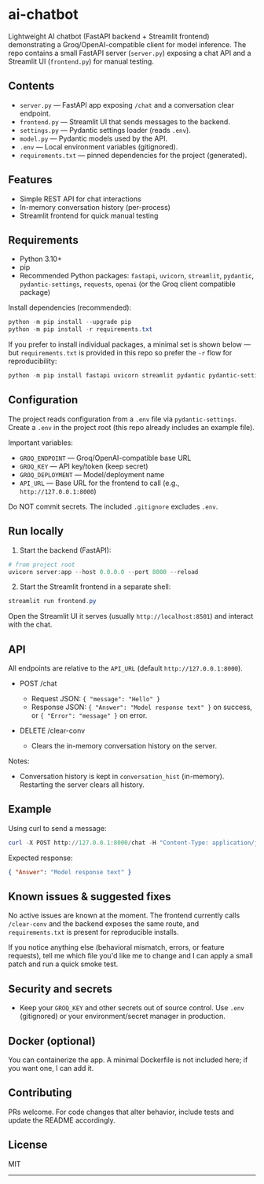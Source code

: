 # ai-chatbot

Lightweight AI chatbot (FastAPI backend + Streamlit frontend) demonstrating a Groq/OpenAI-compatible client for model inference. The repo contains a small FastAPI server (`server.py`) exposing a chat API and a Streamlit UI (`frontend.py`) for manual testing.

## Contents

- `server.py` — FastAPI app exposing `/chat` and a conversation clear endpoint.
- `frontend.py` — Streamlit UI that sends messages to the backend.
- `settings.py` — Pydantic settings loader (reads `.env`).
- `model.py` — Pydantic models used by the API.
- `.env` — Local environment variables (gitignored).
- `requirements.txt` — pinned dependencies for the project (generated).

## Features

- Simple REST API for chat interactions
- In-memory conversation history (per-process)
- Streamlit frontend for quick manual testing

## Requirements

- Python 3.10+
- pip
- Recommended Python packages: `fastapi`, `uvicorn`, `streamlit`, `pydantic`, `pydantic-settings`, `requests`, `openai` (or the Groq client compatible package)

Install dependencies (recommended):

```powershell
python -m pip install --upgrade pip
python -m pip install -r requirements.txt
```

If you prefer to install individual packages, a minimal set is shown below — but `requirements.txt` is provided in this repo so prefer the `-r` flow for reproducibility:

```powershell
python -m pip install fastapi uvicorn streamlit pydantic pydantic-settings requests openai
```

## Configuration

The project reads configuration from a `.env` file via `pydantic-settings`. Create a `.env` in the project root (this repo already includes an example file).

Important variables:

- `GROQ_ENDPOINT` — Groq/OpenAI-compatible base URL
- `GROQ_KEY` — API key/token (keep secret)
- `GROQ_DEPLOYMENT` — Model/deployment name
- `API_URL` — Base URL for the frontend to call (e.g., `http://127.0.0.1:8000`)

Do NOT commit secrets. The included `.gitignore` excludes `.env`.

## Run locally

1. Start the backend (FastAPI):

```powershell
# from project root
uvicorn server:app --host 0.0.0.0 --port 8000 --reload
```

2. Start the Streamlit frontend in a separate shell:

```powershell
streamlit run frontend.py
```

Open the Streamlit UI it serves (usually `http://localhost:8501`) and interact with the chat.

## API

All endpoints are relative to the `API_URL` (default `http://127.0.0.1:8000`).

- POST /chat

  - Request JSON: `{ "message": "Hello" }`
  - Response JSON: `{ "Answer": "Model response text" }` on success, or `{ "Error": "message" }` on error.

- DELETE /clear-conv
  - Clears the in-memory conversation history on the server.

Notes:

- Conversation history is kept in `conversation_hist` (in-memory). Restarting the server clears all history.

## Example

Using curl to send a message:

```powershell
curl -X POST http://127.0.0.1:8000/chat -H "Content-Type: application/json" -d '{"message":"Hello"}'
```

Expected response:

```json
{ "Answer": "Model response text" }
```

## Known issues & suggested fixes

No active issues are known at the moment. The frontend currently calls `/clear-conv` and the backend exposes the same route, and `requirements.txt` is present for reproducible installs.

If you notice anything else (behavioral mismatch, errors, or feature requests), tell me which file you'd like me to change and I can apply a small patch and run a quick smoke test.

## Security and secrets

- Keep your `GROQ_KEY` and other secrets out of source control. Use `.env` (gitignored) or your environment/secret manager in production.

## Docker (optional)

You can containerize the app. A minimal Dockerfile is not included here; if you want one, I can add it.

## Contributing

PRs welcome. For code changes that alter behavior, include tests and update the README accordingly.

## License

MIT

---

